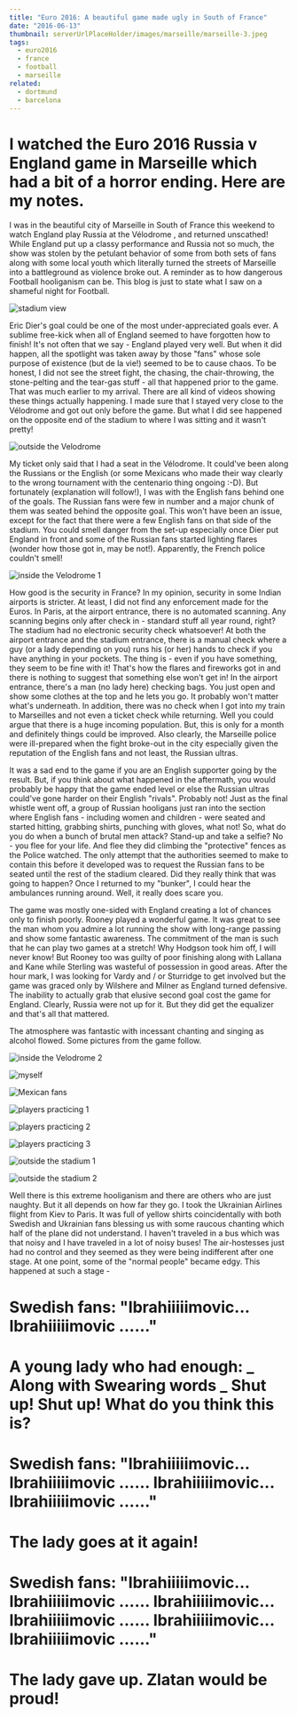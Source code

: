 ```yaml
---
title: "Euro 2016: A beautiful game made ugly in South of France"
date: "2016-06-13"
thumbnail: serverUrlPlaceHolder/images/marseille/marseille-3.jpeg
tags:
  - euro2016
  - france
  - football
  - marseille
related:
  - dortmund
  - barcelona
---
```


# I watched the Euro 2016 Russia v England game in Marseille which had a bit of a horror ending. Here are my notes.

I was in the beautiful city of Marseille in South of France this weekend to watch England play Russia at the Vélodrome , and returned unscathed! While England put up a classy performance and Russia not so much, the show was stolen by the petulant behavior of some from both sets of fans along with some local youth which literally turned the streets of Marseille into a battleground as violence broke out. A reminder as to how dangerous Football hooliganism can be. This blog is just to state what I saw on a shameful night for Football.

![stadium view](serverUrlPlaceHolder/images/marseille/marseille-1.jpeg)

Eric Dier's goal could be one of the most under-appreciated goals ever. A sublime free-kick when all of England seemed to have forgotten how to finish! It's not often that we say - England played very well. But when it did happen, all the spotlight was taken away by those "fans" whose sole purpose of existence (but de la vie!) seemed to be to cause chaos. To be honest, I did not see the street fight, the chasing, the chair-throwing, the stone-pelting and the tear-gas stuff - all that happened prior to the game. That was much earlier to my arrival. There are all kind of videos showing these things actually happening. I made sure that I stayed very close to the Vélodrome and got out only before the game. But what I did see happened on the opposite end of the stadium to where I was sitting and it wasn't pretty!

![outside the Velodrome](serverUrlPlaceHolder/images/marseille/marseille-2.jpeg)

My ticket only said that I had a seat in the Vélodrome. It could've been along the Russians or the English (or some Mexicans who made their way clearly to the wrong tournament with the centenario thing ongoing :-D). But fortunately (explanation will follow!), I was with the English fans behind one of the goals. The Russian fans were few in number and a major chunk of them was seated behind the opposite goal. This won't have been an issue, except for the fact that there were a few English fans on that side of the stadium. You could smell danger from the set-up especially once Dier put England in front and some of the Russian fans started lighting flares (wonder how those got in, may be not!). Apparently, the French police couldn't smell!

![inside the Velodrome 1](serverUrlPlaceHolder/images/marseille/marseille-3.jpeg)

How good is the security in France? In my opinion, security in some Indian airports is stricter. At least, I did not find any enforcement made for the Euros. In Paris, at the airport entrance, there is no automated scanning. Any scanning begins only after check in - standard stuff all year round, right? The stadium had no electronic security check whatsoever! At both the airport entrance and the stadium entrance, there is a manual check where a guy (or a lady depending on you) runs his (or her) hands to check if you have anything in your pockets. The thing is - even if you have something, they seem to be fine with it! That's how the flares and fireworks got in and there is nothing to suggest that something else won't get in! In the airport entrance, there's a man (no lady here) checking bags. You just open and show some clothes at the top and he lets you go. It probably won't matter what's underneath. In addition, there was no check when I got into my train to Marseilles and not even a ticket check while returning. Well you could argue that there is a huge incoming population. But, this is only for a month and definitely things could be improved. Also clearly, the Marseille police were ill-prepared when the fight broke-out in the city especially given the reputation of the English fans and not least, the Russian ultras.

It was a sad end to the game if you are an English supporter going by the result. But, if you think about what happened in the aftermath, you would probably be happy that the game ended level or else the Russian ultras could've gone harder on their English "rivals". Probably not! Just as the final whistle went off, a group of Russian hooligans just ran into the section where English fans - including women and children - were seated and started hitting, grabbing shirts, punching with gloves, what not! So, what do you do when a bunch of brutal men attack? Stand-up and take a selfie? No - you flee for your life. And flee they did climbing the "protective" fences as the Police watched. The only attempt that the authorities seemed to make to contain this before it developed was to request the Russian fans to be seated until the rest of the stadium cleared. Did they really think that was going to happen? Once I returned to my "bunker", I could hear the ambulances running around. Well, it really does scare you.

The game was mostly one-sided with England creating a lot of chances only to finish poorly. Rooney played a wonderful game. It was great to see the man whom you admire a lot running the show with long-range passing and show some fantastic awareness. The commitment of the man is such that he can play two games at a stretch! Why Hodgson took him off, I will never know! But Rooney too was guilty of poor finishing along with Lallana and Kane while Sterling was wasteful of possession in good areas. After the hour mark, I was looking for Vardy and / or Sturridge to get involved but the game was graced only by Wilshere and Milner as England turned defensive. The inability to actually grab that elusive second goal cost the game for England. Clearly, Russia were not up for it. But they did get the equalizer and that's all that mattered.

The atmosphere was fantastic with incessant chanting and singing as alcohol flowed. Some pictures from the game follow.

![inside the Velodrome 2](serverUrlPlaceHolder/images/marseille/marseille-4.jpeg)

![myself](serverUrlPlaceHolder/images/marseille/marseille-5.jpeg)

![Mexican fans](serverUrlPlaceHolder/images/marseille/marseille-6.jpeg)

![players practicing 1](serverUrlPlaceHolder/images/marseille/marseille-7.jpeg)

![players practicing 2](serverUrlPlaceHolder/images/marseille/marseille-8.jpeg)

![players practicing 3](serverUrlPlaceHolder/images/marseille/marseille-9.jpeg)

![outside the stadium 1](serverUrlPlaceHolder/images/marseille/marseille-10.jpeg)

![outside the stadium 2](serverUrlPlaceHolder/images/marseille/marseille-11.jpeg)

Well there is this extreme hooliganism and there are others who are just naughty. But it all depends on how far they go. I took the Ukrainian Airlines flight from Kiev to Paris. It was full of yellow shirts coincidentally with both Swedish and Ukrainian fans blessing us with some raucous chanting which half of the plane did not understand. I haven't traveled in a bus which was that noisy and I have traveled in a lot of noisy buses! The air-hostesses just had no control and they seemed as they were being indifferent after one stage. At one point, some of the "normal people" became edgy. This happened at such a stage -

# Swedish fans: "Ibrahiiiiimovic... Ibrahiiiiimovic ......"

# A young lady who had enough: **_ Along with Swearing words _** Shut up! Shut up! What do you think this is?

# Swedish fans: "Ibrahiiiiimovic... Ibrahiiiiimovic ...... Ibrahiiiiimovic... Ibrahiiiiimovic ......"

# The lady goes at it again!

# Swedish fans: "Ibrahiiiiimovic... Ibrahiiiiimovic ...... Ibrahiiiiimovic... Ibrahiiiiimovic ...... Ibrahiiiiimovic... Ibrahiiiiimovic ......"

# The lady gave up. Zlatan would be proud!

